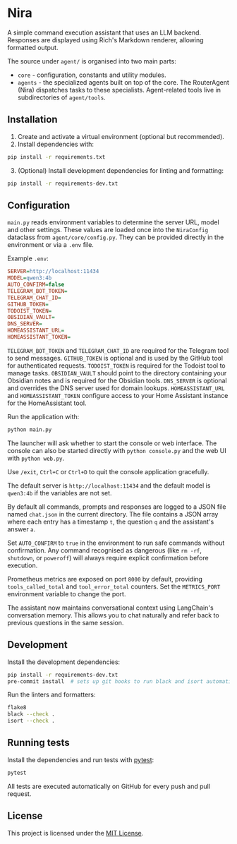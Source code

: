 # Nira

A simple command execution assistant that uses an LLM backend.
Responses are displayed using Rich's Markdown renderer, allowing formatted output.

The source under `agent/` is organised into two main parts:

-   `core` - configuration, constants and utility modules.
-   `agents` - the specialized agents built on top of the core. The RouterAgent
    (Nira) dispatches tasks to these specialists. Agent-related tools live in subdirectories of `agent/tools`.

## Installation

1. Create and activate a virtual environment (optional but recommended).
2. Install dependencies with:

```bash
pip install -r requirements.txt
```

3. (Optional) Install development dependencies for linting and formatting:

```bash
pip install -r requirements-dev.txt
```

## Configuration

`main.py` reads environment variables to determine the server URL, model and other settings. These values are loaded once into the `NiraConfig` dataclass from `agent/core/config.py`. They can be provided directly in the environment or via a `.env` file.

Example `.env`:

```ini
SERVER=http://localhost:11434
MODEL=qwen3:4b
AUTO_CONFIRM=false
TELEGRAM_BOT_TOKEN=
TELEGRAM_CHAT_ID=
GITHUB_TOKEN=
TODOIST_TOKEN=
OBSIDIAN_VAULT=
DNS_SERVER=
HOMEASSISTANT_URL=
HOMEASSISTANT_TOKEN=
```

`TELEGRAM_BOT_TOKEN` and `TELEGRAM_CHAT_ID` are required for the Telegram tool to send messages.
`GITHUB_TOKEN` is optional and is used by the GitHub tool for authenticated requests.
`TODOIST_TOKEN` is required for the Todoist tool to manage tasks.
`OBSIDIAN_VAULT` should point to the directory containing your Obsidian notes and is required for the Obsidian tools.
`DNS_SERVER` is optional and overrides the DNS server used for domain lookups.
`HOMEASSISTANT_URL` and `HOMEASSISTANT_TOKEN` configure access to your Home Assistant instance for the HomeAssistant tool.

Run the application with:

```bash
python main.py
```

The launcher will ask whether to start the console or web interface. The
console can also be started directly with `python console.py` and the web UI
with `python web.py`.

Use `/exit`, `Ctrl+C` or `Ctrl+D` to quit the console application gracefully.

The default server is `http://localhost:11434` and the default model is `qwen3:4b` if the variables are not set.

By default all commands, prompts and responses are logged to a JSON file named `chat.json` in the current directory. The file contains a JSON array where each entry has a timestamp `t`, the question `q` and the assistant's answer `a`.

Set `AUTO_CONFIRM` to `true` in the environment to run safe commands without confirmation. Any command recognised as dangerous (like `rm -rf`, `shutdown`, or `poweroff`) will always require explicit confirmation before execution.

Prometheus metrics are exposed on port `8000` by default, providing `tools_called_total` and `tool_error_total` counters. Set the `METRICS_PORT` environment variable to change the port.

The assistant now maintains conversational context using LangChain's conversation memory. This allows you to chat naturally and refer back to previous questions in the same session.

## Development

Install the development dependencies:

```bash
pip install -r requirements-dev.txt
pre-commit install  # sets up git hooks to run black and isort automatically
```

Run the linters and formatters:

```bash
flake8
black --check .
isort --check .
```

## Running tests

Install the dependencies and run tests with [pytest](https://docs.pytest.org/):

```bash
pytest
```

All tests are executed automatically on GitHub for every push and pull request.

## License

This project is licensed under the [MIT License](LICENSE).
